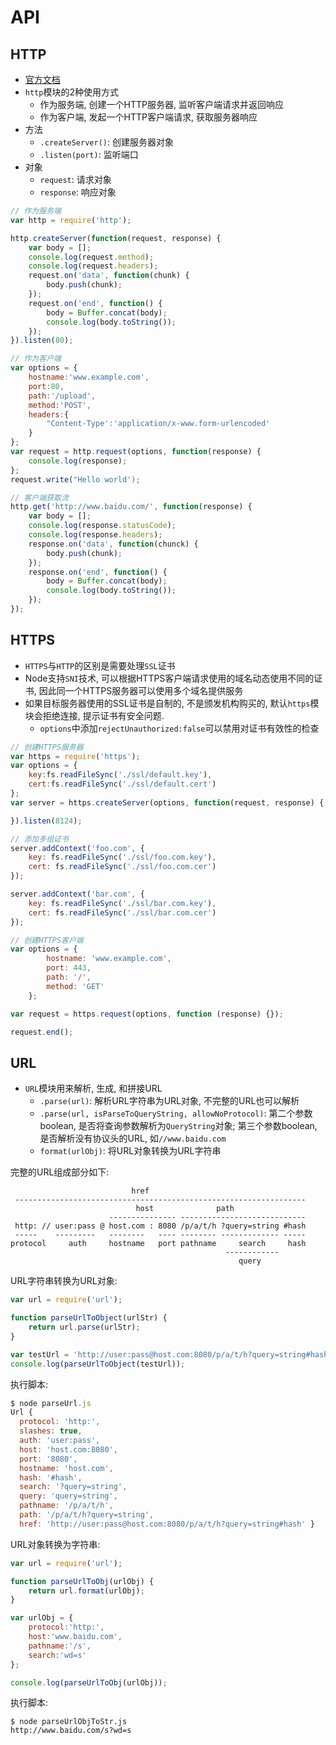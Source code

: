 # API


## HTTP

* [官方文档](http://nodejs.org/api/http.html)
* `http`模块的2种使用方式
    - 作为服务端, 创建一个HTTP服务器, 监听客户端请求并返回响应
    - 作为客户端, 发起一个HTTP客户端请求, 获取服务器响应
* 方法
    - `.createServer()`: 创建服务器对象
    - `.listen(port)`: 监听端口
* 对象
    - `request`: 请求对象
    - `response`: 响应对象


```javascript
// 作为服务端
var http = require('http');

http.createServer(function(request, response) {
    var body = [];
    console.log(request.method);
    console.log(request.headers);
    request.on('data', function(chunk) {
        body.push(chunk);
    });
    request.on('end', function() {
        body = Buffer.concat(body);
        console.log(body.toString());
    });
}).listen(80);

// 作为客户端
var options = {
    hostname:'www.example.com',
    port:80,
    path:'/upload',
    method:'POST',
    headers:{
        "Content-Type':'application/x-www.form-urlencoded'
    }
};
var request = http.request(options, function(response) {
    console.log(response);
};
request.write("Hello world');

// 客户端获取流
http.get('http://www.baidu.com/', function(response) {
    var body = [];
    console.log(response.statusCode);
    console.log(response.headers);
    response.on('data', function(chunck) {
        body.push(chunk);
    });
    response.on('end', function() {
        body = Buffer.concat(body);
        console.log(body.toString());
    });
});
```

## HTTPS

* `HTTPS`与`HTTP`的区别是需要处理`SSL`证书
* Node支持`SNI`技术, 可以根据HTTPS客户端请求使用的域名动态使用不同的证书, 因此同一个HTTPS服务器可以使用多个域名提供服务
* 如果目标服务器使用的SSL证书是自制的, 不是颁发机构购买的, 默认`https`模块会拒绝连接, 提示证书有安全问题.
    - `options`中添加`rejectUnauthorized:false`可以禁用对证书有效性的检查

```javascript
// 创建HTTPS服务器
var https = require('https');
var options = {
    key:fs.readFileSync('./ssl/default.key'),
    cert:fs.readFileSync('./ssl/default.cert')
};
var server = https.createServer(options, function(request, response) {

}).listen(8124);

// 添加多组证书
server.addContext('foo.com', {
    key: fs.readFileSync('./ssl/foo.com.key'),
    cert: fs.readFileSync('./ssl/foo.com.cer')
});

server.addContext('bar.com', {
    key: fs.readFileSync('./ssl/bar.com.key'),
    cert: fs.readFileSync('./ssl/bar.com.cer')
});

// 创建HTTPS客户端
var options = {
        hostname: 'www.example.com',
        port: 443,
        path: '/',
        method: 'GET'
    };

var request = https.request(options, function (response) {});

request.end();
```

## URL

* `URL`模块用来解析, 生成, 和拼接URL
    - `.parse(url)`: 解析URL字符串为URL对象, 不完整的URL也可以解析
    - `.parse(url, isParseToQueryString, allowNoProtocol)`: 第二个参数boolean, 是否将查询参数解析为`QueryString`对象; 第三个参数boolean, 是否解析没有协议头的URL, 如`//www.baidu.com`
    - `format(urlObj)`: 将URL对象转换为URL字符串

完整的URL组成部分如下:

```shell
                           href
 -----------------------------------------------------------------
                            host              path
                      --------------- ----------------------------
 http: // user:pass @ host.com : 8080 /p/a/t/h ?query=string #hash
 -----    ---------   --------   ---- -------- ------------- -----
protocol     auth     hostname   port pathname     search     hash
                                                ------------
                                                   query
```

URL字符串转换为URL对象:

```javascript
var url = require('url');

function parseUrlToObject(urlStr) {
    return url.parse(urlStr);
}

var testUrl = 'http://user:pass@host.com:8080/p/a/t/h?query=string#hash';
console.log(parseUrlToObject(testUrl));
```

执行脚本:

```javascript
$ node parseUrl.js
Url {
  protocol: 'http:',
  slashes: true,
  auth: 'user:pass',
  host: 'host.com:8080',
  port: '8080',
  hostname: 'host.com',
  hash: '#hash',
  search: '?query=string',
  query: 'query=string',
  pathname: '/p/a/t/h',
  path: '/p/a/t/h?query=string',
  href: 'http://user:pass@host.com:8080/p/a/t/h?query=string#hash' }
```

URL对象转换为字符串:

```javascript
var url = require('url');

function parseUrlToObj(urlObj) {
    return url.format(urlObj);
}

var urlObj = {
    protocol:'http:',
    host:'www.baidu.com',
    pathname:'/s',
    search:'wd=s'
};

console.log(parseUrlToObj(urlObj));
```

执行脚本:

```shell
$ node parseUrlObjToStr.js
http://www.baidu.com/s?wd=s
```
